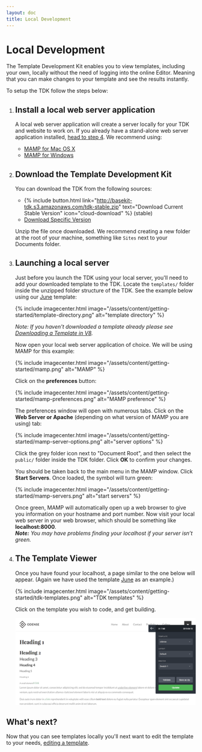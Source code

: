 ```yaml
---
layout: doc
title: Local Development
---
```


# Local Development

The Template Development Kit enables you to view templates, including your own, locally without the need of logging into the online Editor. Meaning that you can make changes to your template and see the results instantly.

To setup the TDK follow the steps below:

1. ## Install a local web server application

   A local web server application will create a server locally for your TDK and website to work on. If you already have a stand-alone web server application installed, [head to step 4](#download-the-template-development-kit). We recommend using:

   * [MAMP for Mac OS X](http://www.mamp.info/en/downloads/)
   * [MAMP for Windows](http://www.mamp.info/en/mamp_windows.html)

2. ## Download the Template Development Kit

   You can download the TDK from the following sources:

   - {% include button.html link="http://basekit-tdk.s3.amazonaws.com/tdk-stable.zip" text="Download Current Stable Version" icon="cloud-download" %} (stable)
   - [Download Specific Version](https://github.com/basekit/docs.basekit.com/wiki/Template-Development-Kit)

   Unzip the file once downloaded. We recommend creating a new folder at the root of your machine, something like `Sites` next to your Documents folder.

3. ## Launching a local server

   Just before you launch the TDK using your local server, you'll need to add your downloaded template to the TDK. Locate the `templates/` folder inside the unzipped folder structure of the TDK. See the example below using our [June](https://github.com/basekit-templates/june) template:

   {% include imagecenter.html image="/assets/content/getting-started/template-directory.png" alt="template directory" %}

   _Note: If you haven't downloaded a template already please see [Downloading a Template in V8](/v8/getting-started/downloading/)._

   Now open your local web server application of choice. We will be using MAMP for this example:

   {% include imagecenter.html image="/assets/content/getting-started/mamp.png" alt="MAMP" %}

   Click on the **preferences** button:

   {% include imagecenter.html image="/assets/content/getting-started/mamp-preferences.png" alt="MAMP preference" %}

   The preferences window will open with numerous tabs. Click on the **Web Server or Apache** (depending on what version of MAMP you are using) tab:

   {% include imagecenter.html image="/assets/content/getting-started/mamp-server-options.png" alt="server options" %}

   Click the grey folder icon next to "Document Root", and then select the `public/` folder inside the TDK folder. Click **OK** to confirm your changes.

   You should be taken back to the main menu in the MAMP window. Click **Start Servers**. Once loaded, the symbol will turn green:

   {% include imagecenter.html image="/assets/content/getting-started/mamp-servers.png" alt="start servers" %}

   Once green, MAMP will automatically open up a web browser to give you information on your hostname and port number. Now visit your local web server in your web browser, which should be something like **localhost:8000**.
   <br/>_**Note:** You may have problems finding your localhost if your server isn’t green._

4. ## The Template Viewer

   Once you have found your localhost, a page similar to the one below will appear. (Again we have used the template [June](https://github.com/basekit-templates/june) as an example.)

   {% include imagecenter.html image="/assets/content/getting-started/tdk-templates.png" alt="TDK templates" %}

   Click on the template you wish to code, and get building.

   ![TDK](/assets/content/getting-started/tdk.png)

## What's next?

Now that you can see templates locally you'll next want to edit the template to your needs, [editing a template](/getting-started/editing/).
